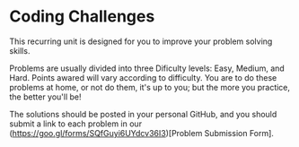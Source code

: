 Coding Challenges
========================================

This recurring unit is designed for you to improve your problem solving skills. 

Problems are usually divided into three Dificulty levels: Easy, Medium, and Hard. Points awared will vary according to difficulty. You are to do these problems at home, or not do them, it's up to you; but the more you practice, the better you'll be! 

The solutions should be posted in your personal GitHub, and you should submit a link to each problem in our (https://goo.gl/forms/SQfGuyi6UYdcv36I3)[Problem Submission Form].
